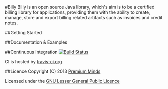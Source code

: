 #Billy
Billy is an open source Java library, which's aim is to be a certified billing library for applications,
providing them with the ability to create, manage, store and export billing related artifacts
such as invoices and credit notes.

##Getting Started

##Documentation & Examples

##Continuous Integration
[![Build Status](https://travis-ci.org/premium-minds/billy.png?branch=platypus-fix)](https://travis-ci.org/premium-minds/billy)

CI is hosted by [travis-ci.org](https://travis-ci.org/)

##Licence
Copyright (C) 2013 [Premium Minds](http://www.premium-minds.com/)

Licensed under the [GNU Lesser General Public Licence](http://www.gnu.org/licenses/lgpl.html)
